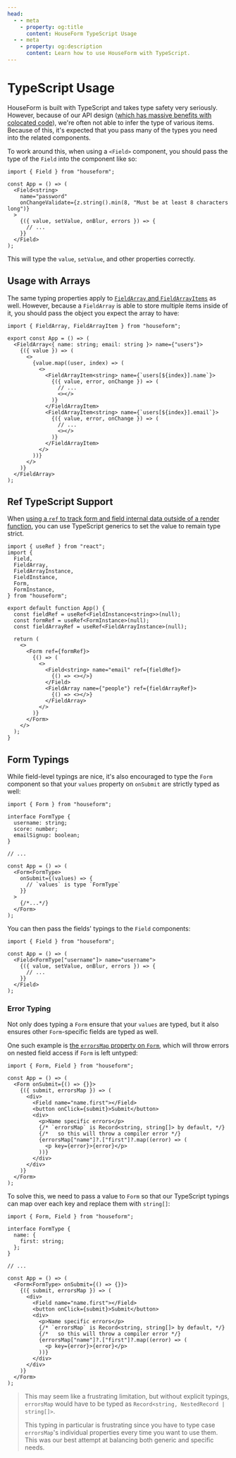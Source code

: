 ```yaml
---
head:
  - - meta
    - property: og:title
      content: HouseForm TypeScript Usage
  - - meta
    - property: og:description
      content: Learn how to use HouseForm with TypeScript.
---
```


# TypeScript Usage

HouseForm is built with TypeScript and takes type safety very seriously. However, because of our API design ([which has massive benefits with colocated code](/index)), we're often not able to infer the type of various items. Because of this, it's expected that you pass many of the types you need into the related components.

To work around this, when using a `<Field>` component, you should pass the type of the `Field` into the component like so:

```tsx
import { Field } from "houseform";

const App = () => (
  <Field<string>
    name="password"
    onChangeValidate={z.string().min(8, "Must be at least 8 characters long")}
  >
    {({ value, setValue, onBlur, errors }) => {
      // ...
    }}
  </Field>
);
```

This will type the `value`, `setValue`, and other properties correctly.

## Usage with Arrays

The same typing properties apply to [`FieldArray` and `FieldArrayItems`](/guides/arrays) as well. However, because a `FieldArray` is able to store multiple items inside of it, you should pass the object you expect the array to have:

```tsx
import { FieldArray, FieldArrayItem } from "houseform";

export const App = () => (
  <FieldArray<{ name: string; email: string }> name={"users"}>
    {({ value }) => (
      <>
        {value.map((user, index) => (
          <>
            <FieldArrayItem<string> name={`users[${index}].name`}>
              {({ value, error, onChange }) => (
                // ...
                <></>
              )}
            </FieldArrayItem>
            <FieldArrayItem<string> name={`users[${index}].email`}>
              {({ value, error, onChange }) => (
                // ...
                <></>
              )}
            </FieldArrayItem>
          </>
        ))}
      </>
    )}
  </FieldArray>
);
```

## Ref TypeScript Support

When [using a `ref` to track form and field internal data outside of a render function](/guides/access-data-externally), you can use TypeScript generics to set the value to remain type strict.

```tsx
import { useRef } from "react";
import {
  Field,
  FieldArray,
  FieldArrayInstance,
  FieldInstance,
  Form,
  FormInstance,
} from "houseform";

export default function App() {
  const fieldRef = useRef<FieldInstance<string>>(null);
  const formRef = useRef<FormInstance>(null);
  const fieldArrayRef = useRef<FieldArrayInstance>(null);

  return (
    <>
      <Form ref={formRef}>
        {() => (
          <>
            <Field<string> name="email" ref={fieldRef}>
              {() => <></>}
            </Field>
            <FieldArray name={"people"} ref={fieldArrayRef}>
              {() => <></>}
            </FieldArray>
          </>
        )}
      </Form>
    </>
  );
}
```

## Form Typings

While field-level typings are nice, it's also encouraged to type the `Form` component so that your `values` property on `onSubmit` are strictly typed as well:

```tsx
import { Form } from "houseform";

interface FormType {
  username: string;
  score: number;
  emailSignup: boolean;
}

// ...

const App = () => (
  <Form<FormType>
    onSubmit={(values) => {
      // `values` is type `FormType`
    }}
  >
    {/*...*/}
  </Form>
);
```

You can then pass the fields' typings to the `Field` components:

```tsx
import { Field } from "houseform";

const App = () => (
  <Field<FormType["username"]> name="username">
    {({ value, setValue, onBlur, errors }) => {
      // ...
    }}
  </Field>
);
```

### Error Typing

Not only does typing a `Form` ensure that your `values` are typed, but it also ensures other `Form`-specific fields are typed as well.

One such example is [the `errorsMap` property on `Form`](/guides/displaying-errors), which will throw errors on nested field access if `Form` is left untyped:

```tsx
import { Form, Field } from "houseform";

const App = () => (
  <Form onSubmit={() => {}}>
    {({ submit, errorsMap }) => (
      <div>
        <Field name="name.first"></Field>
        <button onClick={submit}>Submit</button>
        <div>
          <p>Name specific errors</p>
          {/* `errorsMap` is Record<string, string[]> by default, */}
          {/*   so this will throw a compiler error */}
          {errorsMap["name"]?.["first"]?.map((error) => (
            <p key={error}>{error}</p>
          ))}
        </div>
      </div>
    )}
  </Form>
);
```

To solve this, we need to pass a value to `Form` so that our TypeScript typings can map over each key and replace them with `string[]`:

```tsx
import { Form, Field } from "houseform";

interface FormType {
  name: {
    first: string;
  };
}

// ...

const App = () => (
  <Form<FormType> onSubmit={() => {}}>
    {({ submit, errorsMap }) => (
      <div>
        <Field name="name.first"></Field>
        <button onClick={submit}>Submit</button>
        <div>
          <p>Name specific errors</p>
          {/* `errorsMap` is Record<string, string[]> by default, */}
          {/*   so this will throw a compiler error */}
          {errorsMap["name"]?.["first"]?.map((error) => (
            <p key={error}>{error}</p>
          ))}
        </div>
      </div>
    )}
  </Form>
);
```

> This may seem like a frustrating limitation, but without explicit typings, `errorsMap` would have to be typed as `Record<string, NestedRecord | string[]>`.
>
> This typing in particular is frustrating since you have to type case `errorsMap`'s individual properties every time you want to use them. This was our best attempt at balancing both generic and specific needs.
